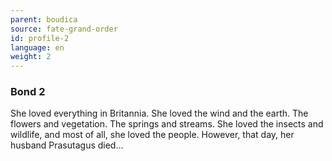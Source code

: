```yaml
---
parent: boudica
source: fate-grand-order
id: profile-2
language: en
weight: 2
---
```


### Bond 2

She loved everything in Britannia.
She loved the wind and the earth. The flowers and vegetation. The springs and streams.
She loved the insects and wildlife, and most of all, she loved the people.
However, that day, her husband Prasutagus died…

